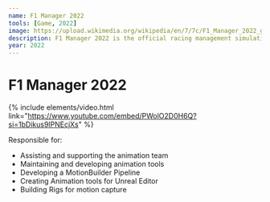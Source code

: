 ```yaml
---
name: F1 Manager 2022
tools: [Game, 2022]
image: https://upload.wikimedia.org/wikipedia/en/7/7c/F1_Manager_2022_game_cover.jpg
description: F1 Manager 2022 is the official racing management simulation game of the 2022 Formula One, Formula 2, and Formula 3 championships developed and published by Frontier Developments
year: 2022
---
```


# F1 Manager 2022

{% include elements/video.html link="https://www.youtube.com/embed/PWolO2D0H6Q?si=1bDikus9lPNEcjXs" %}

Responsible for:
* Assisting and supporting the animation team
* Maintaining and developing animation tools
* Developing a MotionBuilder Pipeline
* Creating Animation tools for Unreal Editor
* Building Rigs for motion capture